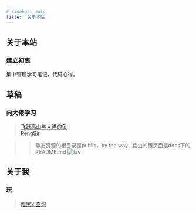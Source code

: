 ```yaml
---
# sidebar: auto
title: '关于本站'
---
```


## 关于本站

### 建立初衷
集中管理学习笔记，代码心得。

## 草稿
### 向大佬学习
> [飞跃高山与大洋的鱼](https://docs.shanyuhai.top/)  
> [PengSir](https://www.bookbook.cc/)

>> 静态资源的根目录是public，by the way , 路由的跟页面是docs下的README.md
>> <img class="zoom-img" :src="$withBase('/favicon.ico')" alt="fav">

## 关于我

### 玩
> [暗黑2 查询](https://d2r.world/zh-TW)